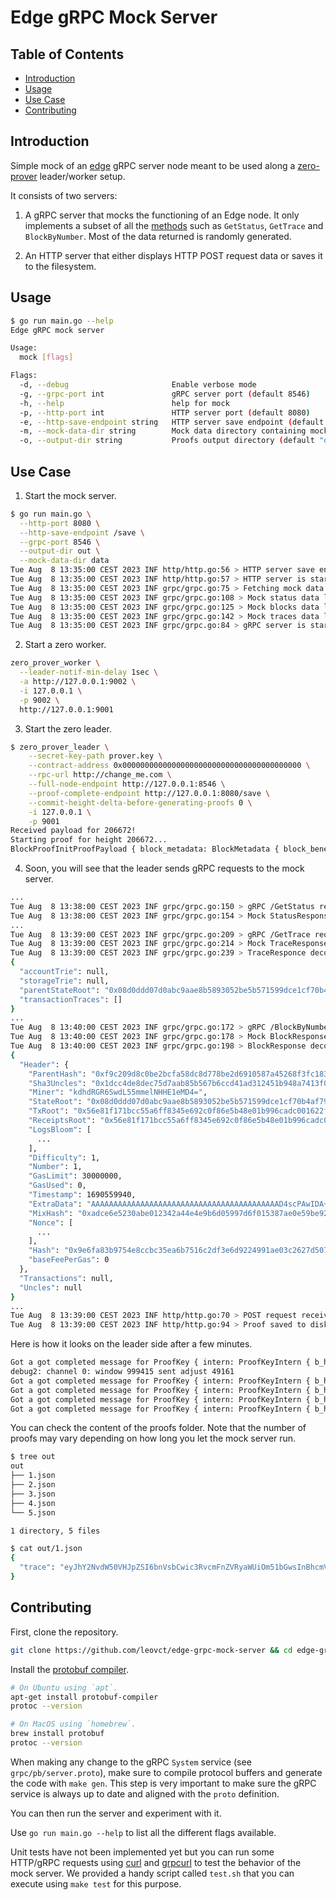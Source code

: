 # Edge gRPC Mock Server

## Table of Contents

- [Introduction](#introduction)
- [Usage](#usage)
- [Use Case](#use-case)
- [Contributing](#contributing)

## Introduction

Simple mock of an [edge](https://github.com/0xPolygon/polygon-edge) gRPC server node meant to be used along a [zero-prover](https://github.com/mir-protocol/zero-provers) leader/worker setup.

It consists of two servers:

1. A gRPC server that mocks the functioning of an Edge node. It only implements a subset of all the [methods](https://github.com/0xPolygon/polygon-edge/blob/zero-trace/server/proto/system.proto) such as `GetStatus`, `GetTrace` and `BlockByNumber`. Most of the data returned is randomly generated.

2. An HTTP server that either displays HTTP POST request data or saves it to the filesystem.

## Usage

```sh
$ go run main.go --help
Edge gRPC mock server

Usage:
  mock [flags]

Flags:
  -d, --debug                       Enable verbose mode
  -g, --grpc-port int               gRPC server port (default 8546)
  -h, --help                        help for mock
  -p, --http-port int               HTTP server port (default 8080)
  -e, --http-save-endpoint string   HTTP server save endpoint (default "/save")
  -m, --mock-data-dir string        Mock data directory containing mock status (status.json), block (block.json) and trace (trace.json) files (default "data")
  -o, --output-dir string           Proofs output directory (default "out")
```

## Use Case

1. Start the mock server.

```sh
$ go run main.go \
  --http-port 8080 \
  --http-save-endpoint /save \
  --grpc-port 8546 \
  --output-dir out \
  --mock-data-dir data
Tue Aug  8 13:35:00 CEST 2023 INF http/http.go:56 > HTTP server save endpoint: /save ready
Tue Aug  8 13:35:00 CEST 2023 INF http/http.go:57 > HTTP server is starting on port 8080
Tue Aug  8 13:35:00 CEST 2023 INF grpc/grpc.go:75 > Fetching mock data from `data` directory
Tue Aug  8 13:35:00 CEST 2023 INF grpc/grpc.go:108 > Mock status data loaded
Tue Aug  8 13:35:00 CEST 2023 INF grpc/grpc.go:125 > Mock blocks data loaded
Tue Aug  8 13:35:00 CEST 2023 INF grpc/grpc.go:142 > Mock traces data loaded
Tue Aug  8 13:35:00 CEST 2023 INF grpc/grpc.go:84 > gRPC server is starting on port 8546
```

2. Start a zero worker.

```sh
zero_prover_worker \
  --leader-notif-min-delay 1sec \
  -a http://127.0.0.1:9002 \
  -i 127.0.0.1 \
  -p 9002 \
  http://127.0.0.1:9001
```

3. Start the zero leader.

```sh
$ zero_prover_leader \
    --secret-key-path prover.key \
    --contract-address 0x0000000000000000000000000000000000000000 \
    --rpc-url http://change_me.com \
    --full-node-endpoint http://127.0.0.1:8546 \
    --proof-complete-endpoint http://127.0.0.1:8080/save \
    --commit-height-delta-before-generating-proofs 0 \
    -i 127.0.0.1 \
    -p 9001
Received payload for 206672!
Starting proof for height 206672...
BlockProofInitProofPayload { block_metadata: BlockMetadata { block_beneficiary: 0x91d85d44647a4b074be799a67a53471c4d5e303e, block_timestamp: 1690559940, block_number: 1, block_difficulty: 1, block_gaslimit: 30000000, block_chain_id: 2001, block_base_fee: 878822934 }, skip_previous_block_proof: true, num_txns_in_block: 0 }
```

4. Soon, you will see that the leader sends gRPC requests to the mock server.

```sh
...
Tue Aug  8 13:38:00 CEST 2023 INF grpc/grpc.go:150 > gRPC /GetStatus request received
Tue Aug  8 13:38:00 CEST 2023 INF grpc/grpc.go:154 > Mock StatusResponse number: 206672
...
Tue Aug  8 13:39:00 CEST 2023 INF grpc/grpc.go:209 > gRPC /GetTrace request received
Tue Aug  8 13:39:00 CEST 2023 INF grpc/grpc.go:214 > Mock TraceResponse encoded data: [123 34 97 99 99 111 117 110 116 84 114 105 101 34 58 110 117 108 108 44 34 115 116 111 114 97 103 101 84 114 105 101 34 58 110 117 108 108 44 34 112 97 114 101 110 116 83 116 97 116 101 82 111 111 116 34 58 34 48 120 48 56 100 48 100 100 100 48 55 100 48 97 98 99 57 97 97 101 56 98 53 56 57 51 48 53 50 98 101 53 98 53 55 49 53 57 57 100 99 101 49 99 102 55 48 98 52 97 102 55 57 56 50 101 100 52 49 57 97 97 50 56 97 48 34 44 34 116 114 97 110 115 97 99 116 105 111 110 84 114 97 99 101 115 34 58 91 93 125]
Tue Aug  8 13:39:00 CEST 2023 INF grpc/grpc.go:239 > TraceResponce decoded trace
{
  "accountTrie": null,
  "storageTrie": null,
  "parentStateRoot": "0x08d0ddd07d0abc9aae8b5893052be5b571599dce1cf70b4af7982ed419aa28a0",
  "transactionTraces": []
}
...
Tue Aug  8 13:40:00 CEST 2023 INF grpc/grpc.go:172 > gRPC /BlockByNumber request received
Tue Aug  8 13:40:00 CEST 2023 INF grpc/grpc.go:178 > Mock BlockResponse encoded data: [249 2 211 249 2 206 160 249 194 9 216 192 190 43 207 165 141 200 215 120 190 45 105 16 88 122 69 38 143 63 193 131 21 160 13 206 131 108 37 160 29 204 77 232 222 199 93 122 171 133 181 103 182 204 212 26 211 18 69 27 148 138 116 19 240 161 66 253 64 212 147 71 148 145 216 93 68 100 122 75 7 75 231 153 166 122 83 71 28 77 94 48 62 160 8 208 221 208 125 10 188 154 174 139 88 147 5 43 229 181 113 89 157 206 28 247 11 74 247 152 46 212 25 170 40 160 160 86 232 31 23 27 204 85 166 255 131 69 230 146 192 248 110 91 72 224 27 153 108 173 192 1 98 47 181 227 99 180 33 160 86 232 31 23 27 204 85 166 255 131 69 230 146 192 248 110 91 72 224 27 153 108 173 192 1 98 47 181 227 99 180 33 185 1 0 0 0 0 0 0 0 0 0 0 0 0 0 0 0 0 0 0 0 0 0 0 0 0 0 0 0 0 0 0 0 0 0 0 0 0 0 0 0 0 0 0 0 0 0 0 0 0 0 0 0 0 0 0 0 0 0 0 0 0 0 0 0 0 0 0 0 0 0 0 0 0 0 0 0 0 0 0 0 0 0 0 0 0 0 0 0 0 0 0 0 0 0 0 0 0 0 0 0 0 0 0 0 0 0 0 0 0 0 0 0 0 0 0 0 0 0 0 0 0 0 0 0 0 0 0 0 0 0 0 0 0 0 0 0 0 0 0 0 0 0 0 0 0 0 0 0 0 0 0 0 0 0 0 0 0 0 0 0 0 0 0 0 0 0 0 0 0 0 0 0 0 0 0 0 0 0 0 0 0 0 0 0 0 0 0 0 0 0 0 0 0 0 0 0 0 0 0 0 0 0 0 0 0 0 0 0 0 0 0 0 0 0 0 0 0 0 0 0 0 0 0 0 0 0 0 0 0 0 0 0 0 0 0 0 0 0 0 0 0 0 0 0 0 0 0 0 0 0 0 0 0 0 0 0 0 0 1 1 132 1 201 195 128 128 132 100 195 229 196 184 211 0 0 0 0 0 0 0 0 0 0 0 0 0 0 0 0 0 0 0 0 0 0 0 0 0 0 0 0 0 0 0 0 248 177 195 192 192 128 192 248 67 184 64 38 81 4 150 224 152 123 162 86 243 120 184 195 60 48 210 14 59 233 137 120 169 146 151 221 98 64 136 147 176 162 54 6 109 16 215 28 173 224 153 89 191 83 103 211 96 196 93 1 64 163 129 85 120 240 74 85 8 200 33 187 12 123 122 13 248 101 128 1 160 132 175 2 234 136 144 62 209 170 215 232 170 13 81 70 48 32 212 109 179 43 48 145 78 250 121 61 250 186 74 65 246 160 132 175 2 234 136 144 62 209 170 215 232 170 13 81 70 48 32 212 109 179 43 48 145 78 250 121 61 250 186 74 65 246 160 0 0 0 0 0 0 0 0 0 0 0 0 0 0 0 0 0 0 0 0 0 0 0 0 0 0 0 0 0 0 0 0 160 173 206 110 82 48 171 224 18 52 42 68 228 233 182 208 89 151 214 240 21 56 122 224 229 155 233 36 175 199 236 112 193 136 0 0 0 0 0 0 0 0 132 52 97 198 22 192 192]
Tue Aug  8 13:40:00 CEST 2023 INF grpc/grpc.go:198 > BlockResponse decoded data
{
  "Header": {
    "ParentHash": "0xf9c209d8c0be2bcfa58dc8d778be2d6910587a45268f3fc18315a00dce836c25",
    "Sha3Uncles": "0x1dcc4de8dec75d7aab85b567b6ccd41ad312451b948a7413f0a142fd40d49347",
    "Miner": "kdhdRGR6SwdL55mmelNHHE1eMD4=",
    "StateRoot": "0x08d0ddd07d0abc9aae8b5893052be5b571599dce1cf70b4af7982ed419aa28a0",
    "TxRoot": "0x56e81f171bcc55a6ff8345e692c0f86e5b48e01b996cadc001622fb5e363b421",
    "ReceiptsRoot": "0x56e81f171bcc55a6ff8345e692c0f86e5b48e01b996cadc001622fb5e363b421",
    "LogsBloom": [
      ...
    ],
    "Difficulty": 1,
    "Number": 1,
    "GasLimit": 30000000,
    "GasUsed": 0,
    "Timestamp": 1690559940,
    "ExtraData": "AAAAAAAAAAAAAAAAAAAAAAAAAAAAAAAAAAAAAAAAAAD4scPAwIDA+EO4QCZRBJbgmHuiVvN4uMM8MNIOO+mJeKmSl91iQIiTsKI2Bm0Q1xyt4JlZv1Nn02DEXQFAo4FVePBKVQjIIbsMe3oN+GWAAaCErwLqiJA+0arX6KoNUUYwINRtsyswkU76eT36ukpB9qCErwLqiJA+0arX6KoNUUYwINRtsyswkU76eT36ukpB9qAAAAAAAAAAAAAAAAAAAAAAAAAAAAAAAAAAAAAAAAAAAA==",
    "MixHash": "0xadce6e5230abe012342a44e4e9b6d05997d6f015387ae0e59be924afc7ec70c1",
    "Nonce": [
      ...
    ],
    "Hash": "0x9e6fa83b9754e8ccbc35ea6b7516c2df3e6d9224991ae03c2627d507863b2a9f",
    "baseFeePerGas": 0
  },
  "Transactions": null,
  "Uncles": null
}
...
Tue Aug  8 13:39:00 CEST 2023 INF http/http.go:70 > POST request received on /save endpoint
Tue Aug  8 13:39:00 CEST 2023 INF http/http.go:94 > Proof saved to disk
```

Here is how it looks on the leader side after a few minutes.

```sh
Got a got completed message for ProofKey { intern: ProofKeyIntern { b_height: 1, underlying_txns: ProofUnderlyingTxns { txn_idxs: 0..1 } }, p_type: Txn }
debug2: channel 0: window 999415 sent adjust 49161
Got a got completed message for ProofKey { intern: ProofKeyIntern { b_height: 1, underlying_txns: ProofUnderlyingTxns { txn_idxs: 1..2 } }, p_type: Txn }
Got a got completed message for ProofKey { intern: ProofKeyIntern { b_height: 1, underlying_txns: ProofUnderlyingTxns { txn_idxs: 0..2 } }, p_type: Agg }
Got a got completed message for ProofKey { intern: ProofKeyIntern { b_height: 1, underlying_txns: ProofUnderlyingTxns { txn_idxs: 0..2 } }, p_type: Block }
Got a got completed message for ProofKey { intern: ProofKeyIntern { b_height: 1, underlying_txns: ProofUnderlyingTxns { txn_idxs: 0..2 } }, p_type: CompressedBlock }
```

You can check the content of the proofs folder. Note that the number of proofs may vary depending on how long you let the mock server run.

```sh
$ tree out
out
├── 1.json
├── 2.json
├── 3.json
├── 4.json
└── 5.json

1 directory, 5 files

$ cat out/1.json
{
  "trace": "eyJhY2NvdW50VHJpZSI6bnVsbCwic3RvcmFnZVRyaWUiOm51bGwsInBhcmVudFN0YXRlUm9vdCI6IjB4MDhkMGRkZDA3ZDBhYmM5YWFlOGI1ODkzMDUyYmU1YjU3MTU5OWRjZTFjZjcwYjRhZjc5ODJlZDQxOWFhMjhhMCIsInRyYW5zYWN0aW9uVHJhY2VzIjpbXX0="
}
```

## Contributing

First, clone the repository.

```sh
git clone https://github.com/leovct/edge-grpc-mock-server && cd edge-grpc-mock-server
```

Install the [protobuf compiler](https://grpc.io/docs/protoc-installation/).

```sh
# On Ubuntu using `apt`.
apt-get install protobuf-compiler
protoc --version

# On MacOS using `homebrew`.
brew install protobuf
protoc --version
```

When making any change to the gRPC `System` service (see `grpc/pb/server.proto`), make sure to compile protocol buffers and generate the code with `make gen`. This step is very important to make sure the gRPC service is always up to date and aligned with the `proto` definition.

You can then run the server and experiment with it.

Use `go run main.go --help` to list all the different flags available.

Unit tests have not been implemented yet but you can run some HTTP/gRPC requests using [curl](https://curl.se/) and [grpcurl](https://github.com/fullstorydev/grpcurl) to test the behavior of the mock server. We provided a handy script called `test.sh` that you can execute using `make test` for this purpose.

